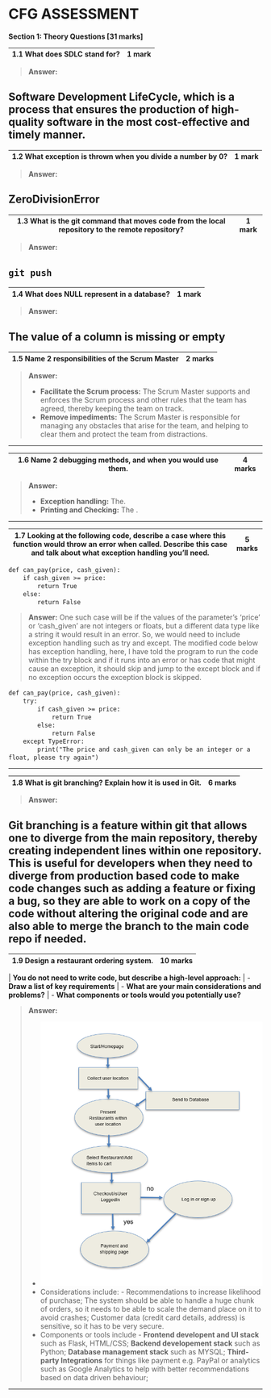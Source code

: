 # CFG ASSESSMENT

**Section 1: Theory Questions \[31 marks\]**

| 1.1 What does SDLC stand for? | 1 mark |
| ----------------------------- | ------ |

> **Answer:**

## Software Development LifeCycle, which is a process that ensures the production of high-quality software in the most cost-effective and timely manner.

| 1.2 What exception is thrown when you divide a number by 0? | 1 mark |
| ----------------------------------------------------------- | ------ |

> **Answer:**

## ZeroDivisionError

| 1.3 What is the git command that moves code from the local repository to the remote repository? | 1 mark |
| ----------------------------------------------------------------------------------------------- | ------ |

> **Answer:**

## `git push`

| 1.4 What does NULL represent in a database? | 1 mark |
| ------------------------------------------- | ------ |

> **Answer:**

## The value of a column is missing or empty

| 1.5 Name 2 responsibilities of the Scrum Master | 2 marks |
| ----------------------------------------------- | ------- |

> **Answer:**
>
> - **Facilitate the Scrum process:** The Scrum Master supports and enforces the Scrum process and other rules that the team has agreed, thereby keeping the team on track.
> - **Remove impediments:** The Scrum Master is responsible for managing any obstacles that arise for the team, and helping to clear them and protect the team from distractions.

---

| 1.6 Name 2 debugging methods, and when you would use them. | 4 marks |
| ---------------------------------------------------------- | ------- |

> **Answer:**
>
> - **Exception handling:** The.
> - **Printing and Checking:** The .

---

| 1.7 Looking at the following code, describe a case where this function would throw an error when called. Describe this case and talk about what exception handling you’ll need. | 5 marks |
| ------------------------------------------------------------------------------------------------------------------------------------------------------------------------------- | ------- |

```
def can_pay(price, cash_given):
    if cash_given >= price:
        return True
    else:
        return False
```

> **Answer:**
> One such case will be if the values of the parameter’s ‘price’ or ‘cash_given’ are not integers or floats, but a different data type like a string it would result in an error. So, we would need to include exception handling such as try and except. The modified code below has exception handling, here, I have told the program to run the code within the try block and if it runs into an error or has code that might cause an exception, it should skip and jump to the except block and if no exception occurs the exception block is skipped.

```
def can_pay(price, cash_given):
    try:
        if cash_given >= price:
            return True
        else:
            return False
    except TypeError:
        print("The price and cash_given can only be an integer or a float, please try again")
```

---

| 1.8 What is git branching? Explain how it is used in Git. | 6 marks |
| --------------------------------------------------------- | ------- |

> **Answer:**

## Git branching is a feature within git that allows one to diverge from the main repository, thereby creating independent lines within one repository. This is useful for developers when they need to diverge from production based code to make code changes such as adding a feature or fixing a bug, so they are able to work on a copy of the code without altering the original code and are also able to merge the branch to the main code repo if needed.

| 1.9 Design a restaurant ordering system. | 10 marks |
| ---------------------------------------- | -------- |

| **You do not need to write code, but describe a high-level approach:**
| - **Draw a list of key requirements**
| - **What are your main considerations and problems?**
| - **What components or tools would you potentially use?**

> **Answer:**
>
> - <img src="media/image3.png" alt= “”>
> - Considerations include: - Recommendations to increase likelihood of purchase; The system should be able to handle a huge chunk of orders, so it needs to be able to scale the demand place on it to avoid crashes; Customer data (credit card details, address) is sensitive, so it has to be very secure.
> - Components or tools include - **Frontend developent and UI stack** such as Flask, HTML/CSS; **Backend developement stack** such as Python; **Database management stack** such as MYSQL; **Third-party Integrations** for things like payment e.g. PayPal or analytics such as Google Analytics to help with better recommendations based on data driven behaviour;

---
